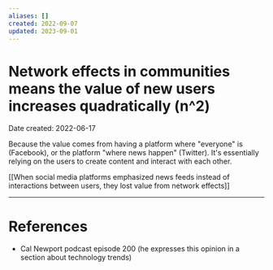 ```yaml
---
aliases: []
created: 2022-09-07
updated: 2023-09-01
---
```


# Network effects in communities means the value of new users increases quadratically (n^2)
Date created: 2022-06-17

Because the value comes from having a platform where "everyone" is (Facebook), or the platform "where news happen" (Twitter). It's essentially relying on the users to create content and interact with each other.

[[When social media platforms emphasized news feeds instead of interactions between users, they lost value from network effects]]


---
# References
* Cal Newport podcast episode 200 (he expresses this opinion in a section about technology trends)